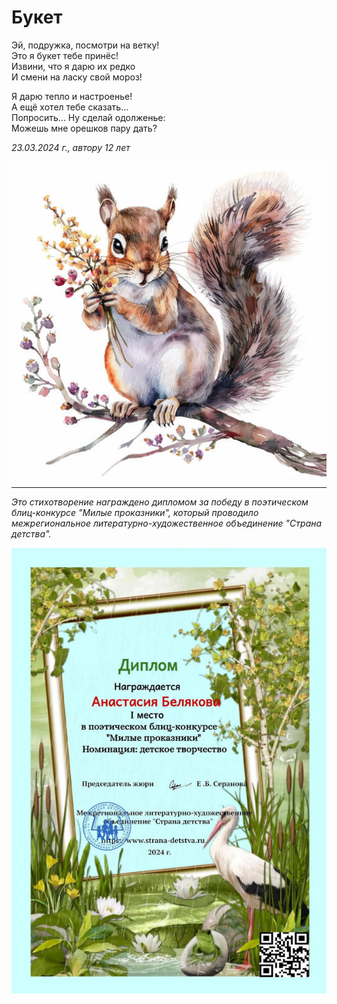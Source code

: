 # Букет

Эй, подружка, посмотри на ветку!  
Это я букет тебе принёс!  
Извини, что я дарю их редко  
И смени на ласку свой мороз!

Я дарю тепло и настроенье!  
А ещё хотел тебе сказать...  
Попросить... Ну сделай одолженье:  
Можешь мне орешков пару дать?

*23.03.2024 г., автору 12 лет*

![Букет](../images/bouquet.jpg)

***

*Это стихотворение награждено дипломом за победу в поэтическом блиц-конкурсе "Милые проказники", который проводило межрегиональное литературно-художественное объединение "Страна детства".*

![Диплом "Милые проказники"](../images/achievements/diplom-detstvo2.jpg)
